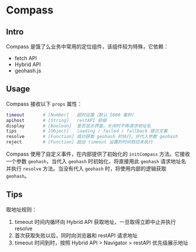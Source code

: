 # Compass

## Intro

Compass 是饿了么业务中常用的定位组件，该组件较为特殊，它依赖：

- fetch API
- Hybrid API
- geohash.js

## Usage

Compass 接收以下 `props` 属性：

```bash
timeout       # [Number]   超时设置（默认 5000 毫秒）
apihost       # [String]   restAPI 前缀
display       # [Boolean]  是否显示界面，关闭时不再请求地址名
tips          # [Object]   loading / failed / fallback 提示文案
resolve       # [Function] 成功获取 geohash 时执行，并代入参数 geohash
reject        # [Function] 超出 timeout 设置的时间依旧未执行
```

Compass 使用了自定义事件，在内部提供了初始化的 `initCompass` 方法。它接收一个参数 `geohash`，当代入 `geohash` 时初始化，将直接用此 `geohash` 请求地址名并执行 `resolve` 方法。当没有代入 `geohash` 时，将使用内部的逻辑获取 `geohash`。

## Tips

取地址规则：

1. timeout 时间内循环向 Hybrid API 获取地址，一旦取得立即中止并执行 resolve
2. 首次获取失败以后，同时向浏览器和 restAPI 请求地址
3. timeout 时间到时，按照 Hybrid API > Navigator > restAPI 优先级展示地址
